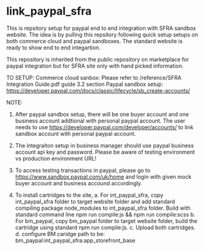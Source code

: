 # link_paypal_sfra

This is repsitory setup for paypal end to end integration with SFRA sandbox website. The idea is by pulling this repsitory following quick setup setups on both commerce cloud and paypal sandboxes. The standard website is ready to show end to end integartion.

This repository is inherited from the public repository on marketplace for paypal integration but for SFRA site only with hand picked information. 


TO SETUP:
Commerce cloud sanbox: Please refer to /reference/SFRA Integration Guide.pdf guide 3.2 section
Paypal sandbox setup: https://developer.paypal.com/docs/classic/lifecycle/sb_create-accounts/

NOTE: 
1. After paypal sandbox setup, there will be one buyer account and one business account addtional with personal paypal account. The user needs to use https://developer.paypal.com/developer/accounts/ to link sandbox account with personal paypal account. 

2. The integraiton setup in business manager should use paypal business account api key and password. Please be aware of testing environment vs production environment URL!

3. To access testing transactions in paypal, please go to https://www.sandbox.paypal.com/uk/home and login with given mock buyer account and business accound accordingly.


4. To install cartridges to the site, 
  a. For int_paypal_sfra, copy int_paypal_sfra folder to target website folder and add standard compiling package node_modules to int_paypal_sfra folder. Build with standard command line npm run compile:js && npm run compile:scss
  b. For bm_paypal, copy bm_paypal folder to target website folder, build the cartridge using standard npm run compile:js.
  c. Upload both cartridges.
  d. configure BM caridge path to be: bm_paypal:int_paypal_sfra:app_storefront_base  
